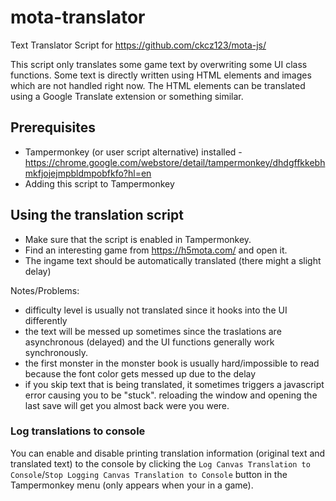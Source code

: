 # mota-translator

Text Translator Script for https://github.com/ckcz123/mota-js/

This script only translates some game text by overwriting some UI class functions. Some text is directly written using HTML elements and images which are not handled right now. The HTML elements can be translated using a Google Translate extension or something similar. 

## Prerequisites

- Tampermonkey (or user script alternative) installed - https://chrome.google.com/webstore/detail/tampermonkey/dhdgffkkebhmkfjojejmpbldmpobfkfo?hl=en 
- Adding this script to Tampermonkey

## Using the translation script

- Make sure that the script is enabled in Tampermonkey. 
- Find an interesting game from https://h5mota.com/ and open it. 
- The ingame text should be automatically translated (there might a slight delay)

Notes/Problems: 
- difficulty level is usually not translated since it hooks into the UI differently
- the text will be messed up sometimes since the traslations are asynchronous (delayed) and the UI functions generally work synchronously. 
- the first monster in the monster book is usually hard/impossible to read because the font color gets messed up due to the delay
- if you skip text that is being translated, it sometimes triggers a javascript error causing you to be "stuck". reloading the window and opening the last save will get you almost back were you were.

### Log translations to console

You can enable and disable printing translation information (original text and translated text) to the console by clicking the `Log Canvas Translation to Console`/`Stop Logging Canvas Translation to Console` button in the Tampermonkey menu (only appears when your in a game).
